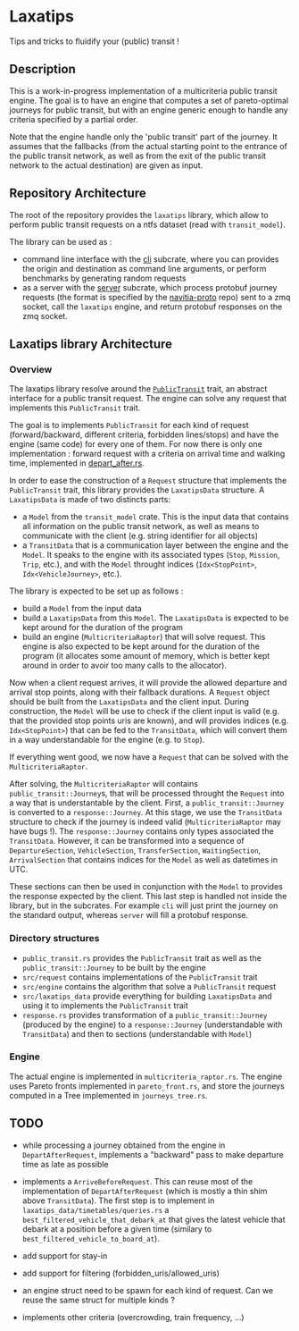# Laxatips

Tips and tricks to fluidify your (public) transit !

## Description

This is a work-in-progress implementation of a multicriteria public transit engine.
The goal is to have an engine that computes a set of pareto-optimal journeys for public transit,
but with an engine generic enough to handle any criteria specified by a partial order.

Note that the engine handle only the 'public transit' part of the journey. It assumes 
that the fallbacks (from the actual starting point to the entrance of the public transit network, as well as from the exit of the public transit network to the actual destination) are given as input.

## Repository Architecture

The root of the repository provides the `laxatips` library, 
which allow to perform public transit requests on a ntfs dataset (read with `transit_model`).

The library can be used as :
- command line interface with the [cli][1] subcrate, where you can provides the origin and destination as command line arguments, or perform benchmarks by generating random requests
- as a server with the [server][3] subcrate, which process protobuf journey requests (the format is specified by the [navitia-proto][2] repo) sent to a zmq socket, call the `laxatips` engine, and return protobuf responses on the zmq socket.

## Laxatips library Architecture

### Overview


The laxatips library resolve around the [`PublicTransit`](./src/public_transit.rs) trait, an abstract interface 
for a public transit request.
The engine can solve any request that implements this `PublicTransit` trait.


The goal is to implements `PublicTransit` for each kind of request (forward/backward, different criteria, forbidden lines/stops)
and have the engine (same code) for every one of them.
For now there is only one implementation : forward request with a criteria on arrival time and walking time, implemented in [depart_after.rs](./src/request/depart_after.rs).

In order to ease the construction of a `Request` structure that implements the `PublicTransit` trait, 
this library provides the `LaxatipsData` structure. 
A `LaxatipsData` is made of two distincts parts:
- a `Model` from the `transit_model` crate. This is the input data that contains all information on the public transit network, as well as means to communicate with the client (e.g. string identifier for all objects)
- a `TransitData` that is a communication layer between the engine and the `Model`. It speaks to the engine with its associated types (`Stop`, `Mission`, `Trip`, etc.), and with the `Model` throught indices (`Idx<StopPoint>`, `Idx<VehicleJourney>`, etc.).
  

The library is expected to be set up as follows : 
- build a `Model` from the input data
- build a `LaxatipsData` from this `Model`. The `LaxatipsData` is expected to be kept around for the duration of the program
- build an engine (`MulticriteriaRaptor`) that will solve request. This engine is also expected to be kept around for the duration of the program (it allocates some amount of memory, which is better kept around in order to avoir too many calls to the allocator).
  
Now when a client request arrives, it will provide the allowed departure and arrival stop points, along with their fallback durations.
A `Request` object should be built from the `LaxatipsData` and the client input. 
During construction, the `Model` will be use to check if the client input is valid (e.g. that the provided stop points uris are known), and will provides indices (e.g. `Idx<StopPoint>`) that can be fed to the `TransitData`, which will convert them in a way understandable for the engine (e.g. to `Stop`).

If everything went good, we now have a `Request` that can be solved with the `MulticriteriaRaptor`.

After solving, the `MulticriteriaRaptor` will contains `public_transit::Journey`s, that will be processed throught the `Request` into a way that is understantable by the client. 
First, a `public_transit::Journey` is converted to a `response::Journey`. At this stage, we use the `TransitData` structure to check if the journey is indeed valid (`MulticriteriaRaptor` may have bugs !). 
The `response::Journey` contains only types associated the `TransitData`. 
However, it can be transformed into a sequence of `DepartureSection`, `VehicleSection`, `TransferSection`, `WaitingSection`, `ArrivalSection` that contains indices for the `Model` as well as datetimes in UTC.

These sections can then be used in conjunction with the `Model` to provides the response expected by the client.
This last step is handled not inside the library, but in the subcrates. For example `cli` will just print the journey on the standard output, whereas `server` will fill a protobuf response.



### Directory structures

- `public_transit.rs`  provides the `PublicTransit` trait as well as the `public_transit::Journey` to be built by the engine
- `src/request` contains implementations of the `PublicTransit` trait
- `src/engine` contains the algorithm that solve a `PublicTransit` request
- `src/laxatips_data` provide everything for building `LaxatipsData` and using it to implements the `PublicTransit` trait
- `response.rs` provides transformation of a `public_transit::Journey` (produced by the engine) to a `response::Journey` (understandable with `TransitData`) and then to sections (understandable with `Model`)


### Engine
The actual engine is implemented in `multicriteria_raptor.rs`.
The engine uses Pareto fronts implemented in `pareto_front.rs`, and store the journeys computed
in a Tree implemented in `journeys_tree.rs`.

## TODO
- while processing a journey obtained from the engine in `DepartAfterRequest`, implements a "backward" pass to make departure time as late as possible
- implements a `ArriveBeforeRequest`. This can reuse most of the implementation of `DepartAfterRequest` (which is mostly a thin shim above `TransitData`). The first step is to implement in `laxatips_data/timetables/queries.rs` a `best_filtered_vehicle_that_debark_at` that gives the latest vehicle that debark at a position before a given time (similary to `best_filtered_vehicle_to_board_at`).
- add support for stay-in
- add support for filtering (forbidden_uris/allowed_uris)

- an engine struct need to be spawn for each kind of request. Can we reuse the same struct for multiple kinds ?
- implements other criteria (overcrowding, train frequency, ...)

[1]: ./cli/Readme.md
[2]: https://github.com/CanalTP/navitia-proto
[3]: ./server/Readme.md